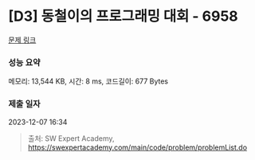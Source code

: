 # [D3] 동철이의 프로그래밍 대회 - 6958 

[문제 링크](https://swexpertacademy.com/main/code/problem/problemDetail.do?contestProbId=AWjlFcGK3dMDFAVT) 

### 성능 요약

메모리: 13,544 KB, 시간: 8 ms, 코드길이: 677 Bytes

### 제출 일자

2023-12-07 16:34



> 출처: SW Expert Academy, https://swexpertacademy.com/main/code/problem/problemList.do